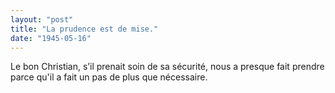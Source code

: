 ```yaml
---
layout: "post"
title: "La prudence est de mise."
date: "1945-05-16"
---
```


Le bon Christian, s’il prenait soin de sa sécurité, nous a presque fait prendre parce qu'il a fait un pas de plus que nécessaire.


<div class="histoire"></div>

<div class="commentaire"></div>